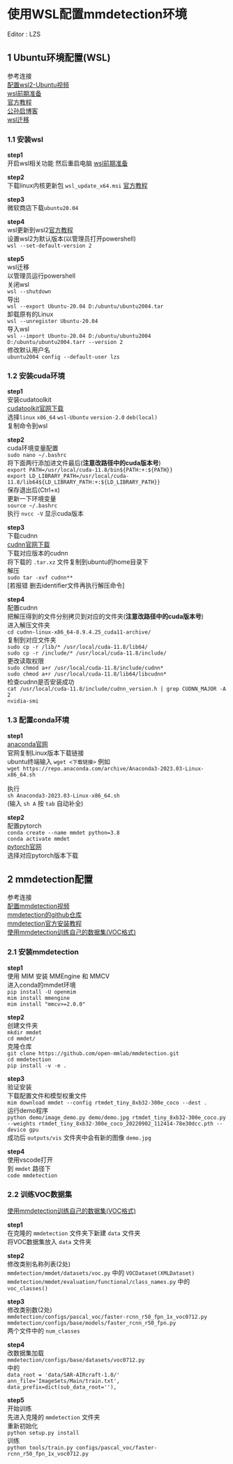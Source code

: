 # 使用WSL配置mmdetection环境

Editor : LZS

## 1 Ubuntu环境配置(WSL)

参考连接  
[配置wsl2-Ubuntu视频](https://www.bilibili.com/video/BV1o8411C7wm/)  
[wsl前期准备](https://blog.csdn.net/B11050729/article/details/132580410)  
[官方教程](https://learn.microsoft.com/zh-cn/windows/wsl/install-manual)  
[公孙启博客](https://www.gongsunqi.xyz/posts/3c995b2a/)  
[wsl迁移](https://zhuanlan.zhihu.com/p/406917270)  

### 1.1 安装wsl  

**step1**  
开启wsl相关功能 然后重启电脑 [wsl前期准备](https://blog.csdn.net/B11050729/article/details/132580410)  

**step2**  
下载linux内核更新包 `wsl_update_x64.msi` [官方教程](https://learn.microsoft.com/zh-cn/windows/wsl/install-manual)  

**step3**  
微软商店下载`ubuntu20.04`  

**step4**  
wsl更新到wsl2[官方教程](https://learn.microsoft.com/zh-cn/windows/wsl/install-manual)  
设置wsl2为默认版本(以管理员打开powershell)  
`wsl --set-default-version 2`  

**step5**  
wsl迁移  
以管理员运行powershell  
关闭wsl  
`wsl --shutdown`  
导出  
`wsl --export Ubuntu-20.04 D:/ubuntu/ubuntu2004.tar`  
卸载原有的Linux  
`wsl --unregister Ubuntu-20.04`  
导入wsl  
`wsl --import Ubuntu-20.04 D:/ubuntu/ubuntu2004 D:/ubuntu/ubuntu2004.tarr --version 2`  
修改默认用户名  
`ubuntu2004 config --default-user lzs`  

### 1.2 安装cuda环境  

**step1**  
安装cudatoolkit  
[cudatoolkit官网下载](https://developer.nvidia.com/cuda-toolkit-archive)  
选择`linux` `x86_64` `wsl-Ubuntu` `version-2.0` `deb(local)`  
复制命令到wsl  

**step2**  
cuda环境变量配置  
`sudo nano ~/.bashrc`  
将下面两行添加进文件最后(**注意改路径中的cuda版本号**)  
`export PATH=/usr/local/cuda-11.8/bin${PATH:+:${PATH}}`  
``export LD_LIBRARY_PATH=/usr/local/cuda-11.8/lib64${LD_LIBRARY_PATH:+:${LD_LIBRARY_PATH}}``  
保存退出后(Ctrl+x)  
更新一下环境变量  
`source ~/.bashrc`  
执行 `nvcc -V` 显示cuda版本  

**step3**  
下载cudnn  
[cudnn官网下载](https://developer.nvidia.com/rdp/cudnn-archive)  
下载对应版本的cudnn  
将下载的 `.tar.xz` 文件复制到ubuntu的home目录下  
解压  
`sudo tar -xvf cudnn**`  
[若报错 删去identifier文件再执行解压命令]  

**step4**  
配置cudnn  
把解压得到的文件分别拷贝到对应的文件夹(**注意改路径中的cuda版本号**)  
进入解压文件夹  
`cd cudnn-linux-x86_64-8.9.4.25_cuda11-archive/`  
复制到对应文件夹  
`sudo cp -r /lib/* /usr/local/cuda-11.8/lib64/`  
`sudo cp -r /include/* /usr/local/cuda-11.8/include/`  
更改读取权限   
`sudo chmod a+r /usr/local/cuda-11.8/include/cudnn*`  
`sudo chmod a+r /usr/local/cuda-11.8/lib64/libcudnn*`  
检查cudnn是否安装成功  
`cat /usr/local/cuda-11.8/include/cudnn_version.h | grep CUDNN_MAJOR -A 2`  
`nvidia-smi`  

### 1.3 配置conda环境  

**step1**  
[anaconda官网](https://www.anaconda.com/download)  
官网复制Linux版本下载链接  
ubuntu终端输入 `wget <下载链接>` 例如  
`wget https://repo.anaconda.com/archive/Anaconda3-2023.03-Linux-x86_64.sh`  

执行  
`sh Anaconda3-2023.03-Linux-x86_64.sh`  
(输入 `sh A` 按 `tab` 自动补全)  

**step2**  
配置pytorch  
`conda create --name mmdet python=3.8`  
`conda activate mmdet`  
[pytorch官网](https://pytorch.org/get-started/previous-versions/)  
选择对应pytorch版本下载  

## 2 mmdetection配置  

参考连接  
[配置mmdetection视频](https://www.bilibili.com/video/BV1jV411U7zb/)  
[mmdetection的github仓库](https://github.com/open-mmlab/mmdetection)  
[mmdetection官方安装教程](https://mmdetection.readthedocs.io/zh-cn/latest/get_started.html)  
[使用mmdetection训练自己的数据集(VOC格式)](https://juejin.cn/post/7011481869472514056)  

### 2.1 安装mmdetection  

**step1**  
使用 MIM 安装 MMEngine 和 MMCV  
进入conda的mmdet环境  
`pip install -U openmim`  
`mim install mmengine`  
`mim install "mmcv>=2.0.0"`  

**step2**  
创建文件夹  
`mkdir mmdet`  
`cd mmdet/`  
克隆仓库  
`git clone https://github.com/open-mmlab/mmdetection.git`  
`cd mmdetection`  
`pip install -v -e .`  

**step3**  
验证安装  
下载配置文件和模型权重文件  
`mim download mmdet --config rtmdet_tiny_8xb32-300e_coco --dest .`  
运行demo程序  
`python demo/image_demo.py demo/demo.jpg rtmdet_tiny_8xb32-300e_coco.py --weights rtmdet_tiny_8xb32-300e_coco_20220902_112414-78e30dcc.pth --device gpu`  
成功后 `outputs/vis` 文件夹中会有新的图像 `demo.jpg`  

**step4**  
使用vscode打开  
到 `mmdet` 路径下  
`code mmdetection`  

### 2.2 训练VOC数据集  

[使用mmdetection训练自己的数据集(VOC格式)](https://juejin.cn/post/7011481869472514056)  

**step1**  
在克隆的 `mmdetection` 文件夹下新建 `data` 文件夹  
将VOC数据集放入 `data` 文件夹  

**step2**  
修改类别名称列表(2处)  
`mmdetection/mmdet/datasets/voc.py` 中的 `VOCDataset(XMLDataset)`  
`mmdetection/mmdet/evaluation/functional/class_names.py` 中的 `voc_classes()`  

**step3**  
修改类别数(2处)  
`mmdetection/configs/pascal_voc/faster-rcnn_r50_fpn_1x_voc0712.py`  
`mmdetection/configs/base/models/faster_rcnn_r50_fpn.py`  
两个文件中的 `num_classes`  

**step4**  
改数据集加载  
`mmdetection/configs/base/datasets/voc0712.py`  
中的  
`data_root = 'data/SAR-AIRcraft-1.0/'`  
`ann_file='ImageSets/Main/train.txt',`  
`data_prefix=dict(sub_data_root=''),`  

**step5**  
开始训练  
先进入克隆的 `mmdetection` 文件夹  
重新初始化  
`python setup.py install`  
训练  
`python tools/train.py configs/pascal_voc/faster-rcnn_r50_fpn_1x_voc0712.py`  
